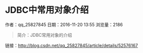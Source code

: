 # JDBC中常用对象介绍
作者：qq_25827845
日期：2016-11-20 13:55
浏览量：2186
> 简介：JDBC常用对象的介绍

 链接：http://blog.csdn.net/qq_25827845/article/details/52576167
